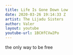 ```yaml
---
title: Life Is Gone Down Low
date: 2020-03-26 19:14:33 Z
artist: The Lijadu Sisters
author: Valer
layout: youtube
youtube-url: 1BCHfCVw2Po
---
```


the only way to be free
